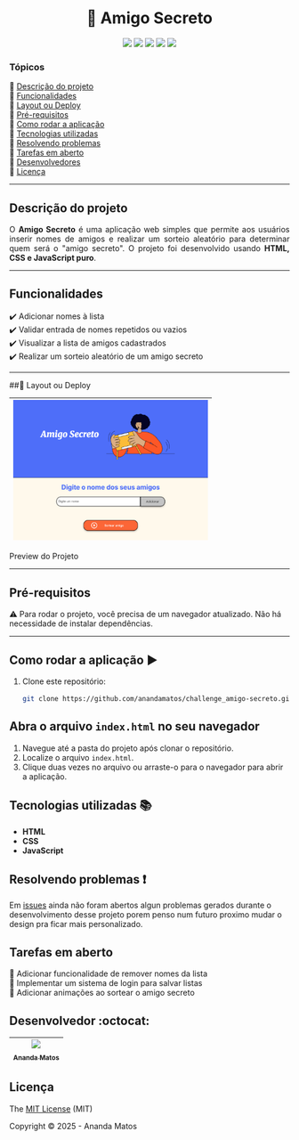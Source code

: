 <h1 align="center">🎁 Amigo Secreto</h1>

<p align="center">
  <img src="https://img.shields.io/static/v1?label=HTML&message=linguagem&color=orange&style=for-the-badge&logo=html5"/>
  <img src="https://img.shields.io/static/v1?label=CSS&message=linguagem&color=blue&style=for-the-badge&logo=css3"/>
  <img src="https://img.shields.io/static/v1?label=JavaScript&message=linguagem&color=yellow&style=for-the-badge&logo=javascript"/>
  <img src="http://img.shields.io/static/v1?label=License&message=MIT&color=green&style=for-the-badge"/>
  <img src="http://img.shields.io/static/v1?label=STATUS&message=CONCLUIDO&color=GREEN&style=for-the-badge"/>
</p>

### Tópicos 

:small_blue_diamond: [Descrição do projeto](#descrição-do-projeto)  
:small_blue_diamond: [Funcionalidades](#funcionalidades)  
:small_blue_diamond: [Layout ou Deploy](#layout-ou-deploy)  
:small_blue_diamond: [Pré-requisitos](#pré-requisitos)  
:small_blue_diamond: [Como rodar a aplicação](#como-rodar-a-aplicação)  
:small_blue_diamond: [Tecnologias utilizadas](#tecnologias-utilizadas)  
:small_blue_diamond: [Resolvendo problemas](#resolvendo-problemas)  
:small_blue_diamond: [Tarefas em aberto](#tarefas-em-aberto)  
:small_blue_diamond: [Desenvolvedores](#desenvolvedores)  
:small_blue_diamond: [Licença](#licença)  

---

## Descrição do projeto 

<p align="justify">
  O <strong>Amigo Secreto</strong> é uma aplicação web simples que permite aos usuários inserir nomes de amigos e realizar um sorteio aleatório para determinar quem será o "amigo secreto". O projeto foi desenvolvido usando <strong>HTML, CSS e JavaScript puro</strong>.
</p>

---

## Funcionalidades

:heavy_check_mark: Adicionar nomes à lista  
:heavy_check_mark: Validar entrada de nomes repetidos ou vazios  
:heavy_check_mark: Visualizar a lista de amigos cadastrados  
:heavy_check_mark: Realizar um sorteio aleatório de um amigo secreto  

---

##🚀 Layout ou Deploy

| <img src="https://github.com/anandamatos/challenge_amigo-secreto/blob/main/assets/capa.png?raw=true" width=350px> |
| :---: |
Preview do Projeto

---

## Pré-requisitos

:warning: Para rodar o projeto, você precisa de um navegador atualizado. Não há necessidade de instalar dependências.

---

## Como rodar a aplicação :arrow_forward:

1. Clone este repositório:
   ```bash
   git clone https://github.com/anandamatos/challenge_amigo-secreto.git
## Abra o arquivo `index.html` no seu navegador

1. Navegue até a pasta do projeto após clonar o repositório.
2. Localize o arquivo `index.html`.
3. Clique duas vezes no arquivo ou arraste-o para o navegador para abrir a aplicação.

## Tecnologias utilizadas :books:

- **HTML**
- **CSS**
- **JavaScript**

## Resolvendo problemas :exclamation:

Em [issues](https://github.com/anandamatos/challenge_amigo-secreto/issues/) ainda não foram abertos algun problemas gerados durante o desenvolvimento desse projeto porem penso num futuro proximo mudar o design pra ficar mais personalizado.

## Tarefas em aberto

:memo: Adicionar funcionalidade de remover nomes da lista  
:memo: Implementar um sistema de login para salvar listas  
:memo: Adicionar animações ao sortear o amigo secreto  

## Desenvolvedor :octocat:

| [<img src="https://avatars.githubusercontent.com/u/10395786?v=4" width=115><br><sub>Ananda Matos</sub>](https://github.com/anandamatos) |
| :---: |

## Licença

The [MIT License](https://opensource.org/licenses/MIT) (MIT)

Copyright :copyright: 2025 - Ananda Matos
